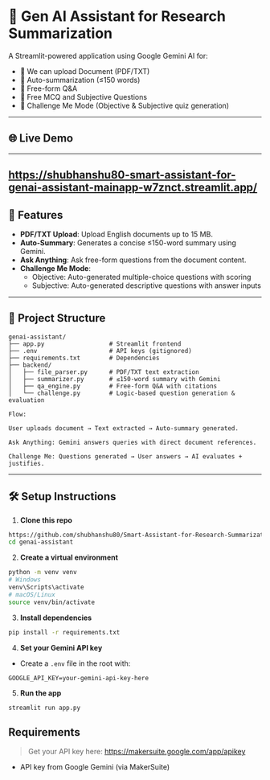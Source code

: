 # 🧠 Gen AI Assistant for Research Summarization

A Streamlit-powered application using Google Gemini AI for:
- 📄 We can upload Document (PDF/TXT)
- 🧠 Auto-summarization (≤150 words)
- 💬 Free-form Q&A
- 💬 Free MCQ and Subjective Questions
- 🎯 Challenge Me Mode (Objective & Subjective quiz generation)

---

## 🌐 Live Demo
---
https://shubhanshu80-smart-assistant-for-genai-assistant-mainapp-w7znct.streamlit.app/
---

## 🚀 Features

- **PDF/TXT Upload**: Upload English documents up to 15 MB.
- **Auto-Summary**: Generates a concise ≤150-word summary using Gemini.
- **Ask Anything**: Ask free-form questions from the document content.
- **Challenge Me Mode**:
  - Objective: Auto-generated multiple-choice questions with scoring
  - Subjective: Auto-generated descriptive questions with answer inputs

---
## 📁 Project Structure

```
genai-assistant/
├── app.py                  # Streamlit frontend
├── .env                    # API keys (gitignored)
├── requirements.txt        # Dependencies
├── backend/
│   ├── file_parser.py      # PDF/TXT text extraction
│   ├── summarizer.py       # ≤150-word summary with Gemini
│   ├── qa_engine.py        # Free-form Q&A with citations
│   └── challenge.py        # Logic-based question generation & evaluation
```

```
Flow:

User uploads document → Text extracted → Auto-summary generated.

Ask Anything: Gemini answers queries with direct document references.

Challenge Me: Questions generated → User answers → AI evaluates + justifies.
```

---

## 🛠️ Setup Instructions

1. **Clone this repo**
```bash
https://github.com/shubhanshu80/Smart-Assistant-for-Research-Summarization---EZ-Task.git
cd genai-assistant
```

2. **Create a virtual environment**
```bash
python -m venv venv
# Windows
venv\Scripts\activate
# macOS/Linux
source venv/bin/activate
```

3. **Install dependencies**
```bash
pip install -r requirements.txt
```

4. **Set your Gemini API key**
- Create a `.env` file in the root with:
```
GOOGLE_API_KEY=your-gemini-api-key-here
```
5. **Run the app**
```
streamlit run app.py
```
##  Requirements
> Get your API key here: https://makersuite.google.com/app/apikey

- API key from Google Gemini (via MakerSuite)
